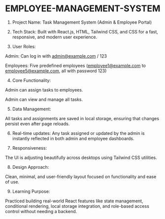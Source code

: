 # EMPLOYEE-MANAGEMENT-SYSTEM

1. Project Name: Task Management System (Admin & Employee Portal)

2. Tech Stack: Built with React.js, HTML, Tailwind CSS, and CSS for a fast, responsive, and modern user experience.

3. User Roles:

Admin: Can log in with admin@example.com / 123

Employees: Five predefined employees (employee1@example.com to employee5@example.com, all with password 123)

4. Core Functionality:

Admin can assign tasks to employees.

Admin can view and manage all tasks.

5. Data Management:

All tasks and assignments are saved in local storage, ensuring that changes persist even after page reloads.

6. Real-time updates: Any task assigned or updated by the admin is instantly reflected in both admin and employee dashboards.

7. Responsiveness:

The UI is  adjusting beautifully across desktops using Tailwind CSS utilities.

8. Design Approach:

Clean, minimal, and user-friendly layout focused on functionality and ease of use.

9. Learning Purpose:

Practiced building real-world React features like state management, conditional rendering, local storage integration, and role-based access control without needing a backend.
